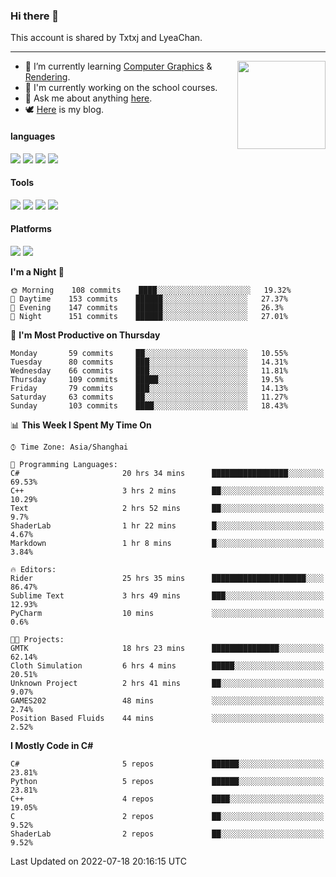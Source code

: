 ### Hi there 👋

This account is shared by Txtxj and LyeaChan.

---

<img align="right" height="141" src="https://github-readme-stats.vercel.app/api?username=txtxj&theme=tokyonight&show_icons=true&count_private=true">

- 🌱 I’m currently learning [Computer Graphics](https://github.com/txtxj/GAMES101) & [Rendering](https://github.com/txtxj/GAMES202).
- 🐶 I'm currently working on the school courses.
- 💬 Ask me about anything [here](https://github.com/txtxj/txtxj/issues).
- 🕊️ [Here](https://txtxj.top) is my blog.

#### languages

![](https://img.shields.io/badge/C++-00599C?logo=cplusplus&logoColor=fff)
![](https://img.shields.io/badge/Python-3e74a2?logo=python&logoColor=fff)
![](https://img.shields.io/badge/C%23-239120?logo=csharp&logoColor=fff)
![](https://img.shields.io/badge/C-A8B9CC?logo=c&logoColor=555)


#### Tools

![](https://img.shields.io/badge/JetBrains-000000?logo=jetbrains&logoColor=fff)
![](https://img.shields.io/badge/Unity-FFFFFF?logo=unity&logoColor=000)
![](https://img.shields.io/badge/SublimeText_3-FF9800?logo=sublimetext&logoColor=fff)
![](https://img.shields.io/badge/Blender-F5792A?logo=blender&logoColor=fff)


#### Platforms

![](https://img.shields.io/badge/Windows_10-0078D6?logo=windows&logoColor=fff)
![](https://img.shields.io/badge/Ubuntu_20.04-E95420?logo=ubuntu&logoColor=fff)


<!--START_SECTION:waka-->
**I'm a Night 🦉** 

```text
🌞 Morning    108 commits    ████░░░░░░░░░░░░░░░░░░░░░   19.32% 
🌆 Daytime    153 commits    ██████░░░░░░░░░░░░░░░░░░░   27.37% 
🌃 Evening    147 commits    ██████░░░░░░░░░░░░░░░░░░░   26.3% 
🌙 Night      151 commits    ██████░░░░░░░░░░░░░░░░░░░   27.01%

```
📅 **I'm Most Productive on Thursday** 

```text
Monday       59 commits     ██░░░░░░░░░░░░░░░░░░░░░░░   10.55% 
Tuesday      80 commits     ███░░░░░░░░░░░░░░░░░░░░░░   14.31% 
Wednesday    66 commits     ███░░░░░░░░░░░░░░░░░░░░░░   11.81% 
Thursday     109 commits    █████░░░░░░░░░░░░░░░░░░░░   19.5% 
Friday       79 commits     ███░░░░░░░░░░░░░░░░░░░░░░   14.13% 
Saturday     63 commits     ██░░░░░░░░░░░░░░░░░░░░░░░   11.27% 
Sunday       103 commits    ████░░░░░░░░░░░░░░░░░░░░░   18.43%

```


📊 **This Week I Spent My Time On** 

```text
⌚︎ Time Zone: Asia/Shanghai

💬 Programming Languages: 
C#                       20 hrs 34 mins      █████████████████░░░░░░░░   69.53% 
C++                      3 hrs 2 mins        ██░░░░░░░░░░░░░░░░░░░░░░░   10.29% 
Text                     2 hrs 52 mins       ██░░░░░░░░░░░░░░░░░░░░░░░   9.7% 
ShaderLab                1 hr 22 mins        █░░░░░░░░░░░░░░░░░░░░░░░░   4.67% 
Markdown                 1 hr 8 mins         █░░░░░░░░░░░░░░░░░░░░░░░░   3.84%

🔥 Editors: 
Rider                    25 hrs 35 mins      █████████████████████░░░░   86.47% 
Sublime Text             3 hrs 49 mins       ███░░░░░░░░░░░░░░░░░░░░░░   12.93% 
PyCharm                  10 mins             ░░░░░░░░░░░░░░░░░░░░░░░░░   0.6%

🐱‍💻 Projects: 
GMTK                     18 hrs 23 mins      ███████████████░░░░░░░░░░   62.14% 
Cloth Simulation         6 hrs 4 mins        █████░░░░░░░░░░░░░░░░░░░░   20.51% 
Unknown Project          2 hrs 41 mins       ██░░░░░░░░░░░░░░░░░░░░░░░   9.07% 
GAMES202                 48 mins             ░░░░░░░░░░░░░░░░░░░░░░░░░   2.74% 
Position Based Fluids    44 mins             ░░░░░░░░░░░░░░░░░░░░░░░░░   2.52%

```

**I Mostly Code in C#** 

```text
C#                       5 repos             ██████░░░░░░░░░░░░░░░░░░░   23.81% 
Python                   5 repos             ██████░░░░░░░░░░░░░░░░░░░   23.81% 
C++                      4 repos             ████░░░░░░░░░░░░░░░░░░░░░   19.05% 
C                        2 repos             ██░░░░░░░░░░░░░░░░░░░░░░░   9.52% 
ShaderLab                2 repos             ██░░░░░░░░░░░░░░░░░░░░░░░   9.52%

```



 Last Updated on 2022-07-18 20:16:15 UTC
<!--END_SECTION:waka-->

